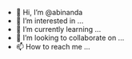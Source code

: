 - 👋 Hi, I’m @abinanda
- 👀 I’m interested in ...
- 🌱 I’m currently learning ...
- 💞️ I’m looking to collaborate on ...
- 📫 How to reach me ...

<!---
abinanda/abinanda is a ✨ special ✨ repository because its `README.md` (this file) appears on your GitHub profile.
You can click the Preview link to take a look at your changes.
--->
